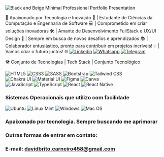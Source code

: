 

![Black and Beige Minimal Professional Portfolio Presentation](https://github.com/DavidBrito32/DavidBrito32/assets/125412383/92230af0-0443-4a93-b8b0-b9331fc87d28)

🚀 Apaixonado por Tecnologia e Inovação 🌟 | Estudante de Ciências da Computação e Engenharia de Software 💻 | Comprometido em criar soluções inovadoras 🛠️ | Amante de Desenvolvimento FullStack e UX/UI Design 🎨 | Sempre em busca de novos desafios e aprendizados 📚 | Colaborador entusiástico, pronto para contribuir em projetos incríveis! 💡 | Vamos criar o futuro juntos! 🌐
[![Linkedin](https://img.shields.io/badge/LinkedIn-0077B5?style=for-the-badge&logo=linkedin&logoColor=white)](https://www.linkedin.com/in/davi-brito-0ba17820b/) 
[![Whatsapp](	https://img.shields.io/badge/WhatsApp-25D366?style=for-the-badge&logo=whatsapp&logoColor=white)](+5585996652002)
[![Telegram](https://img.shields.io/badge/Telegram-2CA5E0?style=for-the-badge&logo=telegram&logoColor=white)](+5585996652002)

🛠   Conjunto de Tecnologias | Tech Stack | Conjunto Tecnológico

![HTML5](https://img.shields.io/badge/HTML5-E34F26?style=for-the-badge&logo=html5&logoColor=white)
![CSS3](https://img.shields.io/badge/CSS3-1572B6?style=for-the-badge&logo=css3&logoColor=white)
![SASS](https://img.shields.io/badge/SASS-CC6699?style=for-the-badge&logo=sass&logoColor=white)
![Bootstrap](https://img.shields.io/badge/Bootstrap-563D7C?style=for-the-badge&logo=bootstrap&logoColor=white)
![Tailwind CSS](https://img.shields.io/badge/Tailwind%20CSS-38B2AC?style=for-the-badge&logo=tailwind-css&logoColor=white) <br>
![Chakra UI](https://img.shields.io/badge/Chakra_UI-319795?style=for-the-badge&logo=chakra-ui&logoColor=white)
![Material UI](https://img.shields.io/badge/Material_UI-0081CB?style=for-the-badge&logo=material-ui&logoColor=white)
![Figma](https://img.shields.io/badge/Figma-F24E1E?style=for-the-badge&logo=figma&logoColor=white)
![Canva](https://img.shields.io/badge/Canva-FFFFFF?style=for-the-badge&logo=canva&logoColor=red)<br>
![JavaScript](https://img.shields.io/badge/JavaScript-F7DF1E?style=for-the-badge&logo=javascript&logoColor=black)
![TypeScript](https://img.shields.io/badge/TypeScript-007ACC?style=for-the-badge&logo=typescript&logoColor=white)
![React](https://img.shields.io/badge/React-20232A?style=for-the-badge&logo=react&logoColor=61DAFB)
![React Native](https://img.shields.io/badge/React_Native-20232A?style=for-the-badge&logo=react&logoColor=61DAFB)



### Sistemas Operacionais que utilizo com facilidade

![Ubuntu](https://img.shields.io/badge/Ubuntu-E95420?style=for-the-badge&logo=ubuntu&logoColor=green)
![Linux Mint](https://img.shields.io/badge/Linux_Mint-87CF3E?style=for-the-badge&logo=linux-mint&logoColor=black)
![Windows](https://img.shields.io/badge/Windows-0078D6?style=for-the-badge&logo=windows&logoColor=black)
![Mac OS](https://img.shields.io/badge/mac%20os-000000?style=for-the-badge&logo=apple&logoColor=yellow)



### Apaixonado por tecnologia. Sempre buscando me aprimorar
### Outras formas de entrar em contato:
### E-mail: davidbrito.carneiro458@gmail.com
